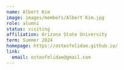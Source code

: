 ```yaml
---
name: Albert Kim
image: images/members/Albert Kim.jpg
role: alumni
status: visiting
affiliation: Arizona State University
term: Summer 2024
homepage: https://osteofelidae.github.io/
link:
  email: osteofelidae@gmail.com
---
```

